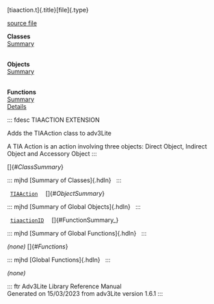[tiaaction.t]{.title}[file]{.type}

[source file](../source/tiaaction.t.html)

**Classes**\
[Summary](#_ClassSummary_)\
 

**Objects**\
[Summary](#_ObjectSummary_)\
 

**Functions**\
[Summary](#_FunctionSummary_)\
[Details](#_Functions_)

::: fdesc
TIAACTION EXTENSION

Adds the TIAAction class to adv3Lite

A TIA Action is an action involving three objects: Direct Object,
Indirect Object and Accessory Object
:::

[]{#_ClassSummary_}

::: mjhd
[Summary of Classes]{.hdln}  
:::

` `[`TIAAction`](../object/TIAAction.html)`  ` []{#_ObjectSummary_}

::: mjhd
[Summary of Global Objects]{.hdln}  
:::

` `[`tiaactionID`](../object/tiaactionID.html)`  ` []{#FunctionSummary_}

::: mjhd
[Summary of Global Functions]{.hdln}  
:::

*(none)* []{#_Functions_}

::: mjhd
[Global Functions]{.hdln}  
:::

*(none)*

::: ftr
Adv3Lite Library Reference Manual\
Generated on 15/03/2023 from adv3Lite version 1.6.1
:::
